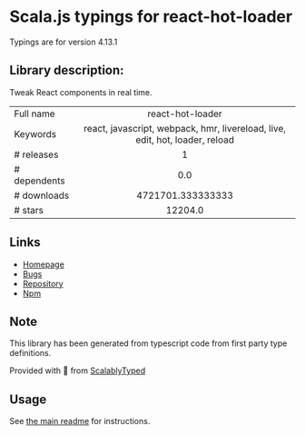 
# Scala.js typings for react-hot-loader

Typings are for version 4.13.1

## Library description:
Tweak React components in real time.

|                    |                 |
| ------------------ | :-------------: |
| Full name          | react-hot-loader |
| Keywords           | react, javascript, webpack, hmr, livereload, live, edit, hot, loader, reload |
| # releases         | 1 |
| # dependents       | 0.0 |
| # downloads        | 4721701.333333333 |
| # stars            | 12204.0 |

## Links
- [Homepage](https://github.com/gaearon/react-hot-loader)
- [Bugs](https://github.com/gaearon/react-hot-loader/issues)
- [Repository](https://github.com/gaearon/react-hot-loader)
- [Npm](https://www.npmjs.com/package/react-hot-loader)
    


## Note
This library has been generated from typescript code from first party type definitions.

Provided with :purple_heart: from [ScalablyTyped](https://github.com/oyvindberg/ScalablyTyped)

## Usage
See [the main readme](../../readme.md) for instructions.


